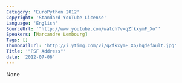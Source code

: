 ```yaml
---
Category: 'EuroPython 2012'
Copyright: 'Standard YouTube License'
Language: 'English'
SourceUrl: '"http://www.youtube.com/watch?v=qZfkxymF_Xo"'
Speakers: [Marcandre Lembourg]
Tags: []
ThumbnailUrl: 'http://i.ytimg.com/vi/qZfkxymF_Xo/hqdefault.jpg'
Title: '"PSF Address"'
date: '2012-07-06'
---
```

None

